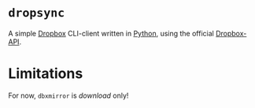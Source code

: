 # `dropsync`

A simple [Dropbox](https://dropbox.com) CLI-client written in [Python](https://python.org), using the
official [Dropbox-API](https://www.dropbox.com/developers/documentation).

# Limitations

For now, `dbxmirror` is *download* only!
